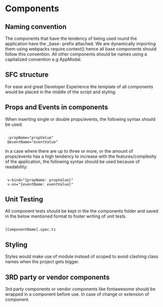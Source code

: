 # Components

## Naming convention

The components that have the tendency of being used round the application have the _base- prefix attached. We are dynamically importing them using webpacks require.context() hence all base components should follow this convention. All other components should be names using a capitalized convention e.g AppModal.

## SFC structure

For ease and great Developer Experience the template of all components would be placed in the middle of the script and styling.

## Props and Events in components

When inserting single or double props/events, the following syntax should be used:

```

 :propName="propValue"
 @eventName="eventValue"

```

In a case where there are up to three or more, or the amount of props/events has a high tendency to increase with the features/complexity of the application, the following syntax should be used because of readability:

```

 v-bind="{propName: propValue}"
 v-on="{eventName: eventValue}"

```

## Unit Testing

All component tests should be kept in the the components folder and saved in the below mentioned format to foster writing of unit tests.

```

[ComponentName].spec.ts

```

## Styling
Styles would make use of module instead of scoped to avoid clashing class names when the project gets bigger.

## 3RD party or vendor components
3rd party components or vendor components like fontawesome should be wrapped in a component before use. In case of change or extension of component.
